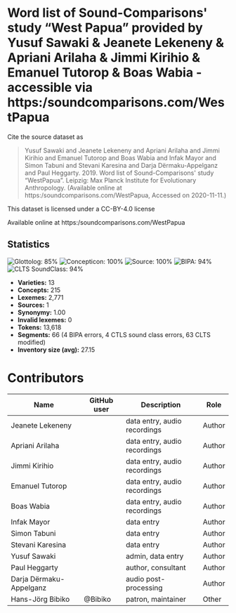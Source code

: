 # Word list of Sound-Comparisons' study “West Papua” provided by Yusuf Sawaki & Jeanete Lekeneny & Apriani Arilaha & Jimmi Kirihio & Emanuel Tutorop & Boas Wabia - accessible via https:/soundcomparisons.com/WestPapua

Cite the source dataset as

> Yusuf Sawaki and Jeanete Lekeneny and Apriani Arilaha and Jimmi Kirihio and Emanuel Tutorop and Boas Wabia and Infak Mayor and Simon Tabuni and Stevani Karesina and Darja Dërmaku-Appelganz and Paul Heggarty. 2019. Word list of Sound-Comparisons' study “WestPapua”. Leipzig: Max Planck Institute for Evolutionary Anthropology. (Available online at https:/soundcomparisons.com/WestPapua, Accessed on 2020-11-11.)

This dataset is licensed under a CC-BY-4.0 license

Available online at https:/soundcomparisons.com/WestPapua

## Statistics


![Glottolog: 85%](https://img.shields.io/badge/Glottolog-85%25-yellowgreen.svg "Glottolog: 85%")
![Concepticon: 100%](https://img.shields.io/badge/Concepticon-100%25-brightgreen.svg "Concepticon: 100%")
![Source: 100%](https://img.shields.io/badge/Source-100%25-brightgreen.svg "Source: 100%")
![BIPA: 94%](https://img.shields.io/badge/BIPA-94%25-green.svg "BIPA: 94%")
![CLTS SoundClass: 94%](https://img.shields.io/badge/CLTS%20SoundClass-94%25-green.svg "CLTS SoundClass: 94%")

- **Varieties:** 13
- **Concepts:** 215
- **Lexemes:** 2,771
- **Sources:** 1
- **Synonymy:** 1.00
- **Invalid lexemes:** 0
- **Tokens:** 13,618
- **Segments:** 66 (4 BIPA errors, 4 CTLS sound class errors, 63 CLTS modified)
- **Inventory size (avg):** 27.15

# Contributors

Name               | GitHub user     | Description                          | Role
---                | ---             | ---                                  | ---
Jeanete Lekeneny |  | data entry, audio recordings | Author
Apriani Arilaha |  | data entry, audio recordings | Author
Jimmi Kirihio |  | data entry, audio recordings | Author
Emanuel Tutorop |  | data entry, audio recordings | Author
Boas Wabia |  | data entry, audio recordings | Author
Infak Mayor |  | data entry | Author
Simon Tabuni |  | data entry | Author
Stevani Karesina |  | data entry | Author
Yusuf Sawaki |  | admin, data entry | Author
Paul Heggarty |  | author, consultant | Author
Darja Dërmaku-Appelganz |  | audio post-processing | Author
Hans-Jörg Bibiko | @Bibiko | patron, maintainer | Other


